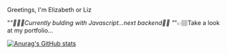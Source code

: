 Greetings, I'm Elizabeth or Liz 


"*"👩🏽‍💻Currently bulding with Javascript...next backend👌🏽
"*"👉🏽Take a look at my portfolio...


[![Anurag's GitHub stats](https://github-readme-stats.vercel.app/api?username=lizx-i)](https://github.com/anuraghazra/github-readme-stats)



